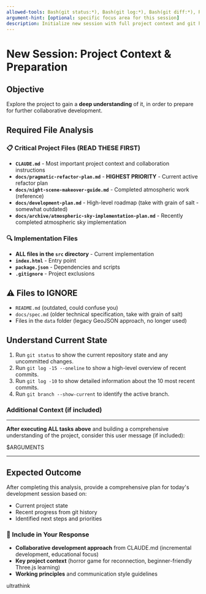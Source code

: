```yaml
---
allowed-tools: Bash(git status:*), Bash(git log:*), Bash(git diff:*), Read, Glob, Grep, TodoWrite
argument-hint: [optional: specific focus area for this session]
description: Initialize new session with full project context and git history
---
```


# New Session: Project Context & Preparation

## Objective

Explore the project to gain a **deep understanding** of it, in order to prepare for further collaborative development.

## Required File Analysis

### 📋 Critical Project Files (READ THESE FIRST)

- **`CLAUDE.md`** - Most important project context and collaboration instructions
- **`docs/pragmatic-refactor-plan.md`** - **HIGHEST PRIORITY** - Current active refactor plan
- **`docs/night-scene-makeover-guide.md`** - Completed atmospheric work (reference)
- **`docs/development-plan.md`** - High-level roadmap (take with grain of salt - somewhat outdated)
- **`docs/archive/atmospheric-sky-implementation-plan.md`** - Recently completed atmospheric sky implementation

### 🔍 Implementation Files

- **ALL files in the `src` directory** - Current implementation
- **`index.html`** - Entry point
- **`package.json`** - Dependencies and scripts
- **`.gitignore`** - Project exclusions

## ⚠️ Files to IGNORE

- `README.md` (outdated, could confuse you)
- `docs/spec.md` (older technical specification, take with grain of salt)
- Files in the `data` folder (legacy GeoJSON approach, no longer used)

## Understand Current State

1. Run `git status` to show the current repository state and any uncommitted changes.
2. Run `git log -15 --oneline` to show a high-level overview of recent commits.
3. Run `git log -10` to show detailed information about the 10 most recent commits.
4. Run `git branch --show-current` to identify the active branch.

### Additional Context (if included)

---

**After executing ALL tasks above** and building a comprehensive understanding of the project, consider this user message (if included):

$ARGUMENTS

---

## Expected Outcome

After completing this analysis, provide a comprehensive plan for today's development session based on:

- Current project state
- Recent progress from git history
- Identified next steps and priorities

### 🤝 Include in Your Response

- **Collaborative development approach** from CLAUDE.md (incremental development, educational focus)
- **Key project context** (horror game for reconnection, beginner-friendly Three.js learning)
- **Working principles** and communication style guidelines

ultrathink
